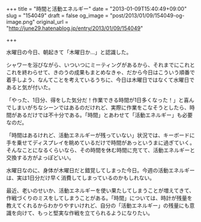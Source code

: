 +++
title = "時間と活動エネルギー"
date = "2013-01-09T15:40:49+09:00"
slug = "154049"
draft = false
og_image = "post/2013/01/09/154049-og-image.png"
original_url = "http://june29.hatenablog.jp/entry/2013/01/09/154049"

+++

<p>水曜日の今日、朝起きて「木曜日か…」と認識した。</p>
<p>シャワーを浴びながら、いついつにミーティングがあるから、それまでにこれとこれを終わらせて、きのうの成果もまとめなきゃ、だから今日はこういう順番で着手しよう、なんてことを考えているうちに、今日は木曜日ではなくて水曜日であると気が付いた。</p>
<p>「やった、1日分、得をした気分だ！作業できる時間が1日多くなった！」と喜んでしまいがちなシーンではあるのだけれど、実際に作業をこなそうとしたら、時間があるだけでは不十分である。「時間」とあわせて「活動エネルギー」も必要なのだ。</p>
<p>「時間はあるけれど、活動エネルギーが残っていない」状況では、キーボードに手を乗せてディスプレイを眺めているだけで時間があっというまに過ぎていく。そんなことになるくらいなら、その時間を休む時間に充てて、活動エネルギーと交換する方がよっぽどいい。</p>
<p>水曜日なのに、身体が木曜日だと錯覚してしまった今日。今週の活動エネルギーは、実は1日分だけ早く消費してしまっているのかもしれない。</p>
<p>最近、老いのせいか、活動エネルギーを使い果たしてしまうことが増えてきて、作戦づくりのミスをしてしまうことがある。「時間」については、時計が残量を教えてくれるからわかりやすいけれど、自分の「活動エネルギー」の残量にも意識を向けて、もっと堅実な作戦を立てられるようになりたい。</p>
